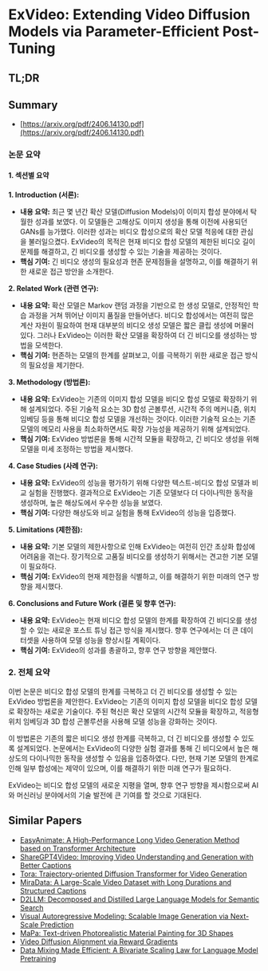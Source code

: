 # ExVideo: Extending Video Diffusion Models via Parameter-Efficient Post-Tuning
## TL;DR
## Summary
- [https://arxiv.org/pdf/2406.14130.pdf](https://arxiv.org/pdf/2406.14130.pdf)

### 논문 요약

#### 1. 섹션별 요약

**1. Introduction (서론):**
- **내용 요약:** 최근 몇 년간 확산 모델(Diffusion Models)이 이미지 합성 분야에서 탁월한 성과를 보였다. 이 모델들은 고해상도 이미지 생성을 통해 이전에 사용되던 GANs를 능가했다. 이러한 성과는 비디오 합성으로의 확산 모델 적응에 대한 관심을 불러일으켰다. ExVideo의 목적은 현재 비디오 합성 모델의 제한된 비디오 길이 문제를 해결하고, 긴 비디오를 생성할 수 있는 기술을 제공하는 것이다.
- **핵심 기여:** 긴 비디오 생성의 필요성과 현존 문제점들을 설명하고, 이를 해결하기 위한 새로운 접근 방안을 소개한다.

**2. Related Work (관련 연구):**
- **내용 요약:** 확산 모델은 Markov 랜덤 과정을 기반으로 한 생성 모델로, 안정적인 학습 과정을 거쳐 뛰어난 이미지 품질을 만들어낸다. 비디오 합성에서는 여전히 많은 계산 자원이 필요하여 현재 대부분의 비디오 생성 모델은 짧은 클립 생성에 머물러 있다. 그러나 ExVideo는 이러한 확산 모델을 확장하여 더 긴 비디오를 생성하는 방법을 모색한다.
- **핵심 기여:** 현존하는 모델의 한계를 살펴보고, 이를 극복하기 위한 새로운 접근 방식의 필요성을 제기한다.

**3. Methodology (방법론):**
- **내용 요약:** ExVideo는 기존의 이미지 합성 모델을 비디오 합성 모델로 확장하기 위해 설계되었다. 주된 기술적 요소는 3D 합성 곤볼루션, 시간적 주의 메커니즘, 위치 임베딩 등을 통해 비디오 합성 모델을 개선하는 것이다. 이러한 기술적 요소는 기존 모델의 메모리 사용을 최소화하면서도 확장 가능성을 제공하기 위해 설계되었다.
- **핵심 기여:** ExVideo 방법론을 통해 시간적 모듈을 확장하고, 긴 비디오 생성을 위해 모델을 미세 조정하는 방법을 제시했다.

**4. Case Studies (사례 연구):**
- **내용 요약:** ExVideo의 성능을 평가하기 위해 다양한 텍스트-비디오 합성 모델과 비교 실험을 진행했다. 결과적으로 ExVideo는 기존 모델보다 더 다이나믹한 동작을 생성하며, 높은 해상도에서 우수한 성능을 보였다.
- **핵심 기여:** 다양한 해상도와 비교 실험을 통해 ExVideo의 성능을 입증했다.

**5. Limitations (제한점):**
- **내용 요약:** 기본 모델의 제한사항으로 인해 ExVideo는 여전히 인간 초상화 합성에 어려움을 겪는다. 장기적으로 고품질 비디오를 생성하기 위해서는 견고한 기본 모델이 필요하다.
- **핵심 기여:** ExVideo의 현재 제한점을 식별하고, 이를 해결하기 위한 미래의 연구 방향을 제시했다.

**6. Conclusions and Future Work (결론 및 향후 연구):**
- **내용 요약:** ExVideo는 현재 비디오 합성 모델의 한계를 확장하여 긴 비디오를 생성할 수 있는 새로운 포스트 튜닝 접근 방식을 제시했다. 향후 연구에서는 더 큰 데이터셋을 사용하여 모델 성능을 향상시킬 계획이다.
- **핵심 기여:** ExVideo의 성과를 총괄하고, 향후 연구 방향을 제안했다.

### 2. 전체 요약

이번 논문은 비디오 합성 모델의 한계를 극복하고 더 긴 비디오를 생성할 수 있는 ExVideo 방법론을 제안한다. ExVideo는 기존의 이미지 합성 모델을 비디오 합성 모델로 확장하는 새로운 기술이다. 주된 혁신은 확산 모델의 시간적 모듈을 확장하고, 적응형 위치 임베딩과 3D 합성 곤볼루션을 사용해 모델 성능을 강화하는 것이다.

이 방법론은 기존의 짧은 비디오 생성 한계를 극복하고, 더 긴 비디오를 생성할 수 있도록 설계되었다. 논문에서는 ExVideo의 다양한 실험 결과를 통해 긴 비디오에서 높은 해상도의 다이나믹한 동작을 생성할 수 있음을 입증하였다. 다만, 현재 기본 모델의 한계로 인해 일부 합성에는 제약이 있으며, 이를 해결하기 위한 미래 연구가 필요하다.

ExVideo는 비디오 합성 모델의 새로운 지평을 열며, 향후 연구 방향을 제시함으로써 AI와 머신러닝 분야에서의 기술 발전에 큰 기여를 할 것으로 기대된다.

## Similar Papers
- [EasyAnimate: A High-Performance Long Video Generation Method based on Transformer Architecture](2405.18991.md)
- [ShareGPT4Video: Improving Video Understanding and Generation with Better Captions](2406.04325.md)
- [Tora: Trajectory-oriented Diffusion Transformer for Video Generation](2407.21705.md)
- [MiraData: A Large-Scale Video Dataset with Long Durations and Structured Captions](2407.06358.md)
- [D2LLM: Decomposed and Distilled Large Language Models for Semantic Search](2406.17262.md)
- [Visual Autoregressive Modeling: Scalable Image Generation via Next-Scale Prediction](2404.02905.md)
- [MaPa: Text-driven Photorealistic Material Painting for 3D Shapes](2404.17569.md)
- [Video Diffusion Alignment via Reward Gradients](2407.08737.md)
- [Data Mixing Made Efficient: A Bivariate Scaling Law for Language Model Pretraining](2405.14908.md)
